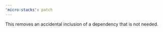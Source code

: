 ```yaml
---
'micro-stacks': patch
---
```


This removes an accidental inclusion of a dependency that is not needed.

